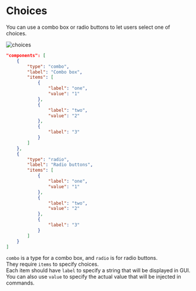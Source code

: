# Choices

You can use a combo box or radio buttons to let users select one of choices.  

![choices](https://github.com/matyalatte/tuw/assets/69258547/7dc186dc-685f-4258-8f74-a78f75e1ae26)  

```json
"components": [
    {
        "type": "combo",
        "label": "Combo box",
        "items": [
            {
                "label": "one",
                "value": "1"
            },
            {
                "label": "two",
                "value": "2"
            },
            {
                "label": "3"
            }
        ]
    },
    {
        "type": "radio",
        "label": "Radio buttons",
        "items": [
            {
                "label": "one",
                "value": "1"
            },
            {
                "label": "two",
                "value": "2"
            },
            {
                "label": "3"
            }
        ]
    }
]
```

`combo` is a type for a combo box, and `radio` is for radio buttons.  
They require `items` to specify choices.  
Each item should have `label` to specify a string that will be displayed in GUI.  
You can also use `value` to specify the actual value that will be injected in commands.  
